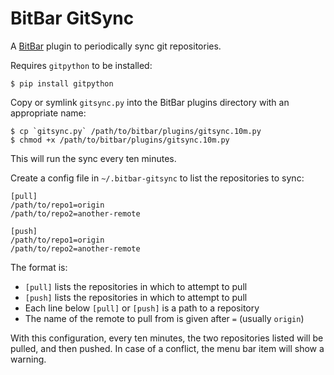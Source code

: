 # BitBar GitSync

A [BitBar](https://getbitbar.com) plugin to periodically sync git repositories.

Requires `gitpython` to be installed:

    $ pip install gitpython

Copy or symlink `gitsync.py` into the BitBar plugins directory with an
appropriate name:

    $ cp `gitsync.py` /path/to/bitbar/plugins/gitsync.10m.py
    $ chmod +x /path/to/bitbar/plugins/gitsync.10m.py

This will run the sync every ten minutes.

Create a config file in `~/.bitbar-gitsync` to list the repositories to sync:

    [pull]
    /path/to/repo1=origin
    /path/to/repo2=another-remote

    [push]
    /path/to/repo1=origin
    /path/to/repo2=another-remote

The format is:

- `[pull]` lists the repositories in which to attempt to pull
- `[push]` lists the repositories in which to attempt to pull
- Each line below `[pull]` or `[push]` is a path to a repository
- The name of the remote to pull from is given after `=` (usually `origin`)

With this configuration, every ten minutes, the two repositories listed will
be pulled, and then pushed. In case of a conflict, the menu bar item will show
a warning.